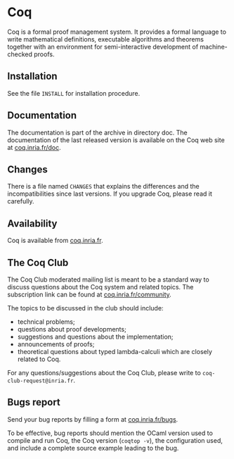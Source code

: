 # Coq
Coq is a formal proof management system. It provides a formal language to write
mathematical definitions, executable algorithms and theorems together with an
environment for semi-interactive development of machine-checked proofs.

## Installation
See the file `INSTALL` for installation procedure.

## Documentation
The documentation is part of the archive in directory doc. The
documentation of the last released version is available on the Coq
web site at [coq.inria.fr/doc](http://coq.inria.fr/doc).

## Changes
There is a file named `CHANGES` that explains the differences and the
incompatibilities since last versions. If you upgrade Coq, please read
it carefully.

## Availability
Coq is available from [coq.inria.fr](http://coq.inria.fr).

## The Coq Club
The Coq Club moderated mailing list is meant to be a standard way
to discuss questions about the Coq system and related topics. The
subscription link can be found at [coq.inria.fr/community](http://coq.inria.fr/community).

The topics to be discussed in the club should include:

* technical problems;
* questions about proof developments;
* suggestions and questions about the implementation;
* announcements of proofs;
* theoretical questions about typed lambda-calculi which are
  closely related to Coq.

For any questions/suggestions about the Coq Club, please write to
`coq-club-request@inria.fr`.

## Bugs report
Send your bug reports by filling a form at [coq.inria.fr/bugs](http://coq.inria.fr/bugs).

To be effective, bug reports should mention the OCaml version used
to compile and run Coq, the Coq version (`coqtop -v`), the configuration
used, and include a complete source example leading to the bug.
